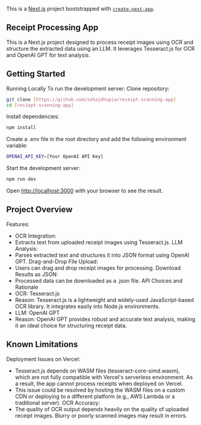 This is a [Next.js](https://nextjs.org) project bootstrapped with [`create-next-app`](https://nextjs.org/docs/app/api-reference/cli/create-next-app).

## Receipt Processing App
This is a Next.js project designed to process receipt images using OCR and structure the extracted data using an LLM. It leverages Tesseract.js for OCR and OpenAI GPT for text analysis.

## Getting Started
Running Locally
To run the development server:
Clone repository:
```bash
git clone [https://github.com/sehajdhupia/receipt-scanning-app]
cd [reciept-scanning-app]
```
Install dependencies:
```bash
npm install
```
Create a .env file in the root directory and add the following environment variable:
```bash
OPENAI_API_KEY=[Your OpenAI API Key]
```
Start the development server:
```bash
npm run dev
```
Open [http://localhost:3000](http://localhost:3000) with your browser to see the result.

## Project Overview

Features: 
- OCR Integration:
- Extracts text from uploaded receipt images using Tesseract.js.
LLM Analysis:
- Parses extracted text and structures it into JSON format using OpenAI GPT.
Drag-and-Drop File Upload:
- Users can drag and drop receipt images for processing.
Download Results as JSON:
- Processed data can be downloaded as a .json file.
API Choices and Rationale
- OCR: Tesseract.js
- Reason: Tesseract.js is a lightweight and widely-used JavaScript-based OCR library. It integrates easily into Node.js environments.
- LLM: OpenAI GPT
- Reason: OpenAI GPT provides robust and accurate text analysis, making it an ideal choice for structuring receipt data.

## Known Limitations
Deployment Issues on Vercel:
- Tesseract.js depends on WASM files (tesseract-core-simd.wasm), which are not fully compatible with Vercel's serverless environment. As a result, the app cannot process receipts when deployed on Vercel.
- This issue could be resolved by hosting the WASM files on a custom CDN or deploying to a different platform (e.g., AWS Lambda or a traditional server).
OCR Accuracy:
- The quality of OCR output depends heavily on the quality of uploaded receipt images. Blurry or poorly scanned images may result in errors.